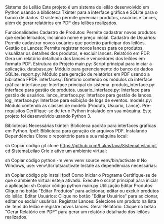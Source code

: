 Sistema de Leilão
Este projeto é um sistema de leilão desenvolvido em Python usando a biblioteca Tkinter para a interface gráfica e SQLite para o banco de dados. O sistema permite gerenciar produtos, usuários e lances, além de gerar relatórios em PDF dos leilões realizados.

Funcionalidades
Cadastro de Produtos: Permite cadastrar novos produtos que serão leiloados, incluindo nome e preço inicial.
Cadastro de Usuários: Permite cadastrar novos usuários que poderão participar dos leilões.
Gestão de Lances: Permite registrar novos lances para os produtos, visualizar os detalhes dos produtos, e excluir lances.
Relatório em PDF: Gera um relatório detalhado dos lances e vencedores dos leilões em formato PDF.
Estrutura do Projeto
main.py: Script principal para iniciar a aplicação.
database.py: Módulo para gerenciamento do banco de dados SQLite.
report.py: Módulo para geração de relatórios em PDF usando a biblioteca FPDF.
interfaces/: Diretório contendo os módulos da interface gráfica:
interface.py: Interface principal do sistema.
produto_interface.py: Interface para gestão de produtos.
usuario_interface.py: Interface para gestão de usuários.
lance_interface.py: Interface para gestão de lances.
log_interface.py: Interface para exibição de logs de eventos.
models.py: Módulo contendo as classes de modelo (Produto, Usuario, Lance).
Pré-requisitos
Certifique-se de ter o Python instalado em sua máquina. Este projeto foi desenvolvido usando Python 3.

Bibliotecas Necessárias
tkinter: Biblioteca padrão para interfaces gráficas em Python.
fpdf: Biblioteca para geração de arquivos PDF.
Instalando Dependências
Clone o repositório para a sua máquina local:

sh
Copiar código
git clone https://github.com/LukasTava/SistemaLeilao.git
cd SistemaLeilao
Crie e ative um ambiente virtual:

sh
Copiar código
python -m venv venv
source venv/bin/activate   # No Windows, use: venv\Scripts\activate
Instale as dependências necessárias:

sh
Copiar código
pip install fpdf
Como Iniciar o Programa
Certifique-se de que o ambiente virtual esteja ativado.
Execute o script principal para iniciar a aplicação:
sh
Copiar código
python main.py
Utilização
Editar Produtos: Clique no botão "Editar Produtos" para adicionar, editar ou excluir produtos do leilão.
Editar Usuários: Clique no botão "Editar Usuários" para adicionar, editar ou excluir usuários.
Registrar Lances: Selecione um produto na lista de itens do leilão e registre novos lances.
Gerar Relatório: Clique no botão "Gerar Relatório em PDF" para gerar um relatório detalhado dos leilões realizados.
